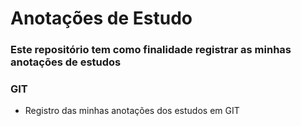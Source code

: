 # Anotações de Estudo

### Este repositório tem como finalidade registrar as minhas anotações de estudos

### GIT

- Registro das minhas anotações dos estudos em GIT
